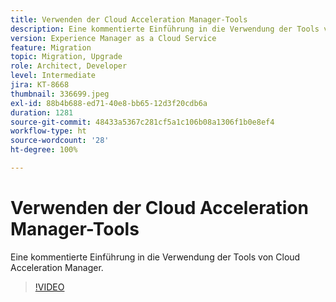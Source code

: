 ```yaml
---
title: Verwenden der Cloud Acceleration Manager-Tools
description: Eine kommentierte Einführung in die Verwendung der Tools von Cloud Acceleration Manager.
version: Experience Manager as a Cloud Service
feature: Migration
topic: Migration, Upgrade
role: Architect, Developer
level: Intermediate
jira: KT-8668
thumbnail: 336699.jpeg
exl-id: 88b4b688-ed71-40e8-bb65-12d3f20cdb6a
duration: 1281
source-git-commit: 48433a5367c281cf5a1c106b08a1306f1b0e8ef4
workflow-type: ht
source-wordcount: '28'
ht-degree: 100%

---
```


# Verwenden der Cloud Acceleration Manager-Tools

Eine kommentierte Einführung in die Verwendung der Tools von Cloud Acceleration Manager.

>[!VIDEO](https://video.tv.adobe.com/v/336699?quality=12&learn=on)

